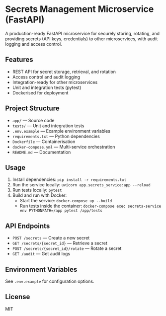 # Secrets Management Microservice (FastAPI)

A production-ready FastAPI microservice for securely storing, rotating, and providing secrets (API keys, credentials) to other microservices, with audit logging and access control.

## Features
- REST API for secret storage, retrieval, and rotation
- Access control and audit logging
- Integration-ready for other microservices
- Unit and integration tests (pytest)
- Dockerised for deployment

## Project Structure
- `app/` — Source code
- `tests/` — Unit and integration tests
- `.env.example` — Example environment variables
- `requirements.txt` — Python dependencies
- `Dockerfile` — Containerisation
- `docker-compose.yml` — Multi-service orchestration
- `README.md` — Documentation

## Usage
1. Install dependencies: `pip install -r requirements.txt`
2. Run the service locally: `uvicorn app.secrets_service:app --reload`
3. Run tests locally: `pytest`
4. Build and run with Docker:
	 - Start the service: `docker-compose up --build`
	 - Run tests inside the container:
		 `docker-compose exec secrets-service env PYTHONPATH=/app pytest /app/tests`

## API Endpoints
- `POST /secrets` — Create a new secret
- `GET /secrets/{secret_id}` — Retrieve a secret
- `POST /secrets/{secret_id}/rotate` — Rotate a secret
- `GET /audit` — Get audit logs

## Environment Variables
See `.env.example` for configuration options.

## License
MIT

